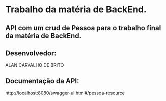 # Trabalho da matéria de BackEnd.

## API com um crud de Pessoa para o trabalho final da matéria de BackEnd.

## Desenvolvedor:
ALAN CARVALHO DE BRITO

## Documentação da API:
http://localhost:8080/swagger-ui.html#/pessoa-resource

